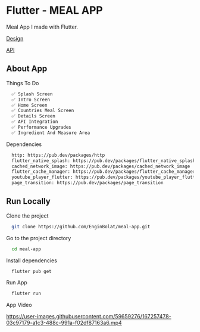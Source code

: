 # Flutter - MEAL APP

Meal App I made with Flutter.

[Design](https://www.figma.com/community/file/1101584409566959317)

[API](https://themealdb.com/api.php)

## About App

Things To Do

```bash
  ✅ Splash Screen
  ✅ Intro Screen
  ✅ Home Screen
  ✅ Countries Meal Screen
  ✅ Details Screen
  ✅ API Integration
  ✅ Performance Upgrades
  ✅ Ingredient And Measure Area
```

Dependencies

```bash
  http: https://pub.dev/packages/http
  flutter_native_splash: https://pub.dev/packages/flutter_native_splash
  cached_network_image: https://pub.dev/packages/cached_network_image
  flutter_cache_manager: https://pub.dev/packages/flutter_cache_manager
  youtube_player_flutter: https://pub.dev/packages/youtube_player_flutter
  page_transition: https://pub.dev/packages/page_transition

```

## Run Locally

Clone the project

```bash
  git clone https://github.com/EnginBolat/meal-app.git
```

Go to the project directory

```bash
  cd meal-app
```

Install dependencies

```bash
  flutter pub get
```

Run App

```bash
  flutter run
```

 App Video
 
 


https://user-images.githubusercontent.com/59659276/167257478-03c97179-a1c3-488c-991a-f02df87163a6.mp4



